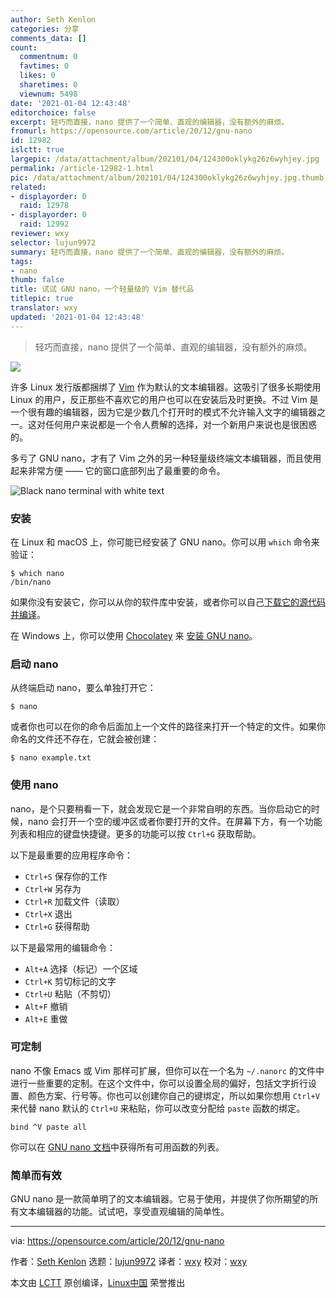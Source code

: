 ```yaml
---
author: Seth Kenlon
categories: 分享
comments_data: []
count:
  commentnum: 0
  favtimes: 0
  likes: 0
  sharetimes: 0
  viewnum: 5498
date: '2021-01-04 12:43:48'
editorchoice: false
excerpt: 轻巧而直接，nano 提供了一个简单、直观的编辑器，没有额外的麻烦。
fromurl: https://opensource.com/article/20/12/gnu-nano
id: 12982
islctt: true
largepic: /data/attachment/album/202101/04/124300oklykg26z6wyhjey.jpg
permalink: /article-12982-1.html
pic: /data/attachment/album/202101/04/124300oklykg26z6wyhjey.jpg.thumb.jpg
related:
- displayorder: 0
  raid: 12978
- displayorder: 0
  raid: 12992
reviewer: wxy
selector: lujun9972
summary: 轻巧而直接，nano 提供了一个简单、直观的编辑器，没有额外的麻烦。
tags:
- nano
thumb: false
title: 试试 GNU nano，一个轻量级的 Vim 替代品
titlepic: true
translator: wxy
updated: '2021-01-04 12:43:48'
---
```



> 
> 轻巧而直接，nano 提供了一个简单、直观的编辑器，没有额外的麻烦。
> 
> 
> 


![](/data/attachment/album/202101/04/124300oklykg26z6wyhjey.jpg)


许多 Linux 发行版都捆绑了 [Vim](https://opensource.com/article/20/12/vi-text-editor) 作为默认的文本编辑器。这吸引了很多长期使用 Linux 的用户，反正那些不喜欢它的用户也可以在安装后及时更换。不过 Vim 是一个很有趣的编辑器，因为它是少数几个打开时的模式不允许输入文字的编辑器之一。这对任何用户来说都是一个令人费解的选择，对一个新用户来说也是很困惑的。


多亏了 GNU nano，才有了 Vim 之外的另一种轻量级终端文本编辑器，而且使用起来非常方便 —— 它的窗口底部列出了最重要的命令。


![Black nano terminal with white text](/data/attachment/album/202101/04/124350m35qdl2vk6p9576f.png "Black nano terminal with white text")


### 安装


在 Linux 和 macOS 上，你可能已经安装了 GNU nano。你可以用 `which` 命令来验证：



```
$ which nano
/bin/nano

```

如果你没有安装它，你可以从你的软件库中安装，或者你可以自己[下载它的源代码并编译](http://nano-editor.org)。


在 Windows 上，你可以使用 [Chocolatey](https://opensource.com/article/20/3/chocolatey) 来 [安装 GNU nano](https://opensource.com/article/20/12/%C2%A0https://chocolatey.org/packages/nano)。


### 启动 nano


从终端启动 nano，要么单独打开它：



```
$ nano

```

或者你也可以在你的命令后面加上一个文件的路径来打开一个特定的文件。如果你命名的文件还不存在，它就会被创建：



```
$ nano example.txt

```

### 使用 nano


nano，是个只要稍看一下，就会发现它是一个非常自明的东西。当你启动它的时候，nano 会打开一个空的缓冲区或者你要打开的文件。在屏幕下方，有一个功能列表和相应的键盘快捷键。更多的功能可以按 `Ctrl+G` 获取帮助。


以下是最重要的应用程序命令：


* `Ctrl+S` 保存你的工作
* `Ctrl+W` 另存为
* `Ctrl+R` 加载文件（读取）
* `Ctrl+X` 退出
* `Ctrl+G` 获得帮助


以下是最常用的编辑命令：


* `Alt+A` 选择（标记）一个区域
* `Ctrl+K` 剪切标记的文字
* `Ctrl+U` 粘贴（不剪切）
* `Alt+F` 撤销
* `Alt+E` 重做


### 可定制


nano 不像 Emacs 或 Vim 那样可扩展，但你可以在一个名为 `~/.nanorc` 的文件中进行一些重要的定制。在这个文件中，你可以设置全局的偏好，包括文字折行设置、颜色方案、行号等。你也可以创建你自己的键绑定，所以如果你想用 `Ctrl+V` 来代替 nano 默认的 `Ctrl+U` 来粘贴，你可以改变分配给 `paste` 函数的绑定。



```
bind ^V paste all

```

你可以在 [GNU nano 文档](https://www.nano-editor.org/dist/latest/nanorc.5.html)中获得所有可用函数的列表。


### 简单而有效


GNU nano 是一款简单明了的文本编辑器。它易于使用，并提供了你所期望的所有文本编辑器的功能。试试吧，享受直观编辑的简单性。




---


via: <https://opensource.com/article/20/12/gnu-nano>


作者：[Seth Kenlon](https://opensource.com/users/seth) 选题：[lujun9972](https://github.com/lujun9972) 译者：[wxy](https://github.com/wxy) 校对：[wxy](https://github.com/wxy)


本文由 [LCTT](https://github.com/LCTT/TranslateProject) 原创编译，[Linux中国](https://linux.cn/) 荣誉推出
